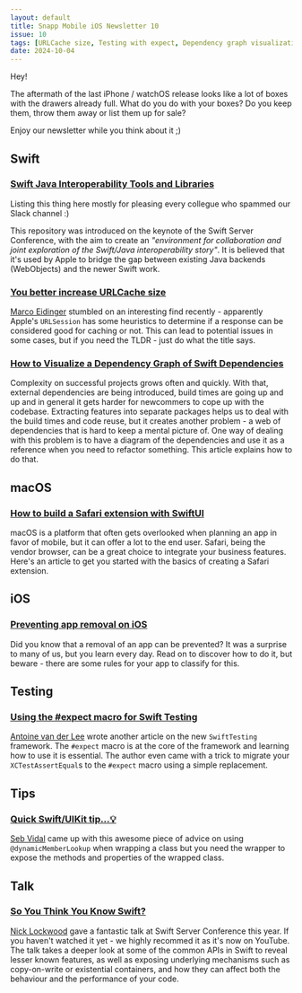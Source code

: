 ```yaml
---
layout: default
title: Snapp Mobile iOS Newsletter 10
issue: 10
tags: [URLCache size, Testing with expect, Dependency graph visualization, Preventing app removals]
date: 2024-10-04
---
```


Hey!

The aftermath of the last iPhone / watchOS release looks like a lot of boxes with the drawers already full. What do you do with your boxes? Do you keep them, throw them away or list them up for sale?

Enjoy our newsletter while you think about it ;)

## Swift

### [Swift Java Interoperability Tools and Libraries](https://github.com/swiftlang/swift-java)

Listing this thing here mostly for pleasing every collegue who spammed our Slack channel :)

This repository was introduced on the keynote of the Swift Server Conference, with the aim to create an _"environment for collaboration and joint exploration of the Swift/Java interoperability story"_. It is believed that it's used by Apple to bridge the gap between existing Java backends (WebObjects) and the newer Swift work.

### [You better increase URLCache size](https://blog.eidinger.info/you-better-increase-urlcache-size)

[Marco Eidinger](https://hashnode.com/@MarcoEidinger) stumbled on an interesting find recently - apparently Apple's `URLSession` has some heuristics to determine if a response can be considered good for caching or not. This can lead to potential issues in some cases, but if you need the TLDR - just do what the title says.

### [How to Visualize a Dependency Graph of Swift Dependencies](https://dandylyons.github.io/posts/swift-dependency-graph-visualization/)

Complexity on successful projects grows often and quickly. With that, external dependencies are being introduced, build times are going up and up and in general it gets harder for newcommers to cope up with the codebase. Extracting features into separate packages helps us to deal with the build times and code reuse, but it creates another problem - a web of dependencies that is hard to keep a mental picture of. One way of dealing with this problem is to have a diagram of the dependencies and use it as a reference when you need to refactor something. This article explains how to do that.

## macOS

### [How to build a Safari extension with SwiftUI](https://www.polpiella.dev/safari-extensions-swiftui)

macOS is a platform that often gets overlooked when planning an app in favor of mobile, but it can offer a lot to the end user. Safari, being the vendor browser, can be a great choice to integrate your business features. Here's an article to get you started with the basics of creating a Safari extension.

## iOS

### [Preventing app removal on iOS](https://tinycoder.pika.page/posts/preventing-app-removal-on-ios)

Did you know that a removal of an app can be prevented? It was a surprise to many of us, but you learn every day. Read on to discover how to do it, but beware - there are some rules for your app to classify for this.

## Testing

### [Using the #expect macro for Swift Testing](https://www.avanderlee.com/swift-testing/expect-macro/)

[Antoine van der Lee](https://x.com/twannl) wrote another article on the new `SwiftTesting` framework. The `#expect` macro is at the core of the framework and learning how to use it is essential. The author even came with a trick to migrate your `XCTestAssertEqual`s to the `#expect` macro using a simple replacement.

## Tips

### [Quick Swift/UIKit tip...💡](https://x.com/SebJVidal/status/1841769966833475787)

[Seb Vidal](https://x.com/SebJVidal) came up with this awesome piece of advice on using `@dynamicMemberLookup` when wrapping a class but you need the wrapper to expose the methods and properties of the wrapped class.

## Talk

### [So You Think You Know Swift?](https://youtu.be/smkRzwANNQ8?si=rBYiZh1iRJ3JAlqR)

[Nick Lockwood](https://mastodon.social/@nicklockwood) gave a fantastic talk at Swift Server Conference this year. If you haven't watched it yet - we highly recommed it as it's now on YouTube. The talk takes a deeper look at some of the common APIs in Swift to reveal lesser known features, as well as exposing underlying mechanisms such as copy-on-write or existential containers, and how they can affect both the behaviour and the performance of your code.
